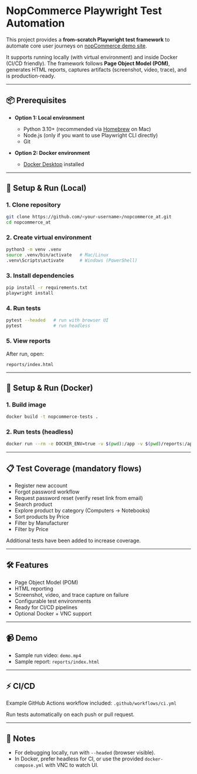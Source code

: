 # NopCommerce Playwright Test Automation

This project provides a **from-scratch Playwright test framework** to automate core user journeys on [nopCommerce demo site](https://demo.nopcommerce.com).

It supports running locally (with virtual environment) and inside Docker (CI/CD friendly).
The framework follows **Page Object Model (POM)**, generates HTML reports, captures artifacts (screenshot, video, trace), and is production-ready.

---

## 📦 Prerequisites

* **Option 1: Local environment**

  * Python 3.10+ (recommended via [Homebrew](https://brew.sh) on Mac)
  * Node.js (only if you want to use Playwright CLI directly)
  * Git

* **Option 2: Docker environment**

  * [Docker Desktop](https://www.docker.com/products/docker-desktop/) installed

---

## 🚀 Setup & Run (Local)

### 1. Clone repository

```bash
git clone https://github.com/<your-username>/nopcommerce_at.git
cd nopcommerce_at
```

### 2. Create virtual environment

```bash
python3 -m venv .venv
source .venv/bin/activate   # Mac/Linux
.venv\Scripts\activate      # Windows (PowerShell)
```

### 3. Install dependencies

```bash
pip install -r requirements.txt
playwright install
```

### 4. Run tests

```bash
pytest --headed   # run with browser UI
pytest            # run headless
```

### 5. View reports

After run, open:

```
reports/index.html
```

---

## 🐳 Setup & Run (Docker)

### 1. Build image

```bash
docker build -t nopcommerce-tests .
```

### 2. Run tests (headless)

```bash
docker run --rm -e DOCKER_ENV=true -v $(pwd):/app -v $(pwd)/reports:/app/reports nopcommerce-tests
```
---

## 📋 Test Coverage (mandatory flows)

* Register new account
* Forgot password workflow
* Request password reset (verify reset link from email)
* Search product
* Explore product by category (Computers → Notebooks)
* Sort products by Price
* Filter by Manufacturer
* Filter by Price

Additional tests have been added to increase coverage.

---

## 🛠 Features

* Page Object Model (POM)
* HTML reporting
* Screenshot, video, and trace capture on failure
* Configurable test environments
* Ready for CI/CD pipelines
* Optional Docker + VNC support

---

## 📹 Demo

* Sample run video: `demo.mp4`
* Sample report: `reports/index.html`

---

## ⚡ CI/CD

Example GitHub Actions workflow included: `.github/workflows/ci.yml`

Run tests automatically on each push or pull request.

---

## 📌 Notes

* For debugging locally, run with `--headed` (browser visible).
* In Docker, prefer headless for CI, or use the provided `docker-compose.yml` with VNC to watch UI.
